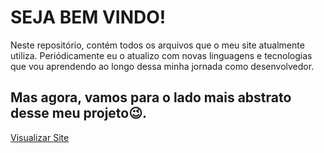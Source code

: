 # SEJA BEM VINDO!

Neste repositório, contém todos os arquivos que o meu site atualmente utiliza.
Periódicamente eu o atualizo com novas linguagens e tecnologias que vou aprendendo ao longo dessa minha jornada como desenvolvedor.

## Mas agora, vamos para o lado mais abstrato desse meu projeto😉.

[Visualizar Site](https://lucasreisf.com.br/)
